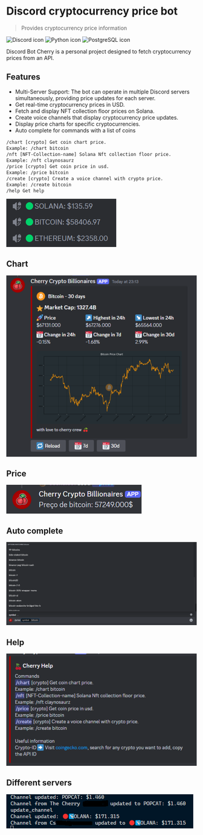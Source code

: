 # Discord cryptocurrency price bot

> Provides cryptocurrency price information

![Discord icon](https://skillicons.dev/icons?i=discord)
![Python icon](https://skillicons.dev/icons?i=python)
![PostgreSQL icon](https://skillicons.dev/icons?i=postgres)

Discord Bot Cherry is a personal project designed to fetch cryptocurrency prices from an API.

## Features

- Multi-Server Support: The bot can operate in multiple Discord servers simultaneously, providing price updates for each server.
- Get real-time cryptocurrency prices in USD.
- Fetch and display NFT collection floor prices on Solana.
- Create voice channels that display cryptocurrency price updates.
- Display price charts for specific cryptocurrencies.
- Auto complete for commands with a list of coins

```
/chart [crypto] Get coin chart price.
Example: /chart bitcoin
/nft [NFT-Collection-name] Solana Nft collection floor price.
Example: /nft claynosaurz
/price [crypto] Get coin price in usd.
Example: /price bitcoin
/create [crypto] Create a voice channel with crypto price.
Example: /create bitcoin
/help Get help
```

![preview voice channels name with price](./preview_images/preview1.png)

## Chart

![chart command image example, price, chart and other info about the coin](./preview_images/chart.png)

## Price

![price command example that fetches coin price](./preview_images/preview2.png)

## Auto complete

![preview of coins supported and used to auto complete](./preview_images/options.png)

## Help

![preview of help command containing all availbe info and commands](./preview_images/help.png)

## Different servers

![preview of multiple servers support example](./preview_images/diff_servers.png)
